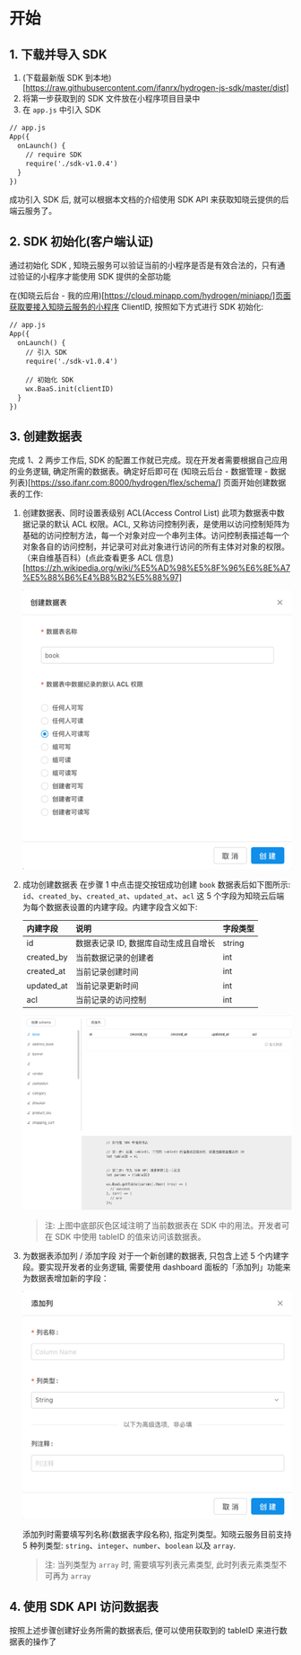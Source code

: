 # 开始

## 1. 下载并导入 SDK
1. (下载最新版 SDK 到本地)[https://raw.githubusercontent.com/ifanrx/hydrogen-js-sdk/master/dist]
2. 将第一步获取到的 SDK 文件放在小程序项目目录中
3. 在 `app.js` 中引入 SDK

```
// app.js
App({
  onLaunch() {
    // require SDK
    require('./sdk-v1.0.4')
  }
})
```

成功引入 SDK 后, 就可以根据本文档的介绍使用 SDK API 来获取知晓云提供的后端云服务了。

## 2. SDK 初始化(客户端认证)

通过初始化 SDK , 知晓云服务可以验证当前的小程序是否是有效合法的，只有通过验证的小程序才能使用 SDK 提供的全部功能

在(知晓云后台 - 我的应用)[https://cloud.minapp.com/hydrogen/miniapp/]页面获取要接入知晓云服务的小程序 ClientID, 按照如下方式进行 SDK 初始化:

```
// app.js
App({
  onLaunch() {
    // 引入 SDK
    require('./sdk-v1.0.4')

    // 初始化 SDK
    wx.BaaS.init(clientID)
  }
})
```

## 3. 创建数据表

完成 1、2 两步工作后, SDK 的配置工作就已完成。现在开发者需要根据自己应用的业务逻辑, 确定所需的数据表。确定好后即可在 (知晓云后台 - 数据管理 - 数据列表)[https://sso.ifanr.com:8000/hydrogen/flex/schema/] 页面开始创建数据表的工作:

1. 创建数据表、同时设置表级别 ACL(Access Control List) 此项为数据表中数据记录的默认 ACL 权限。ACL, 又称访问控制列表，是使用以访问控制矩阵为基础的访问控制方法，每一个对象对应一个串列主体。访问控制表描述每一个对象各自的访问控制，并记录可对此对象进行访问的所有主体对对象的权限。（来自维基百科）(点此查看更多 ACL 信息)[https://zh.wikipedia.org/wiki/%E5%AD%98%E5%8F%96%E6%8E%A7%E5%88%B6%E4%B8%B2%E5%88%97]

   ![数据表创建界面](/images/start/create-schema.png "数据表创建界面")

2. 成功创建数据表
   在步骤 1 中点击提交按钮成功创建 `book` 数据表后如下图所示: `id`、`created_by`、`created_at`、`updated_at`、`acl` 这 5 个字段为知晓云后端为每个数据表设置的内建字段。内建字段含义如下:

   | 内建字段       | 说明                    | 字段类型   |
   | :--------- | --------------------- | :----- |
   | id         | 数据表记录 ID, 数据库自动生成且自增长 | string |
   | created_by | 当前数据记录的创建者            | int    |
   | created_at | 当前记录创建时间              | int    |
   | updated_at | 当前记录更新时间              | int    |
   | acl        | 当前记录的访问控制             | int    |

   ![数据表成功创建界面](/images/start/book-table.png "数据表成功创建界面")

   > 注: 上图中底部灰色区域注明了当前数据表在 SDK 中的用法。开发者可在 SDK 中使用 tableID 的值来访问该数据表。

3. 为数据表添加列 / 添加字段
   对于一个新创建的数据表, 只包含上述 5 个内建字段。要实现开发者的业务逻辑, 需要使用 dashboard 面板的「添加列」功能来为数据表增加新的字段：

   ![添加列界面](/images/start/add-column.png "添加列界面")

   添加列时需要填写列名称(数据表字段名称), 指定列类型。知晓云服务目前支持 5 种列类型: `string`、`integer`、`number`、`boolean` 以及 `array`.

   > 注: 当列类型为 `array` 时, 需要填写列表元素类型, 此时列表元素类型不可再为 `array`

## 4. 使用 SDK API 访问数据表
   按照上述步骤创建好业务所需的数据表后, 便可以使用获取到的 tableID 来进行数据表的操作了